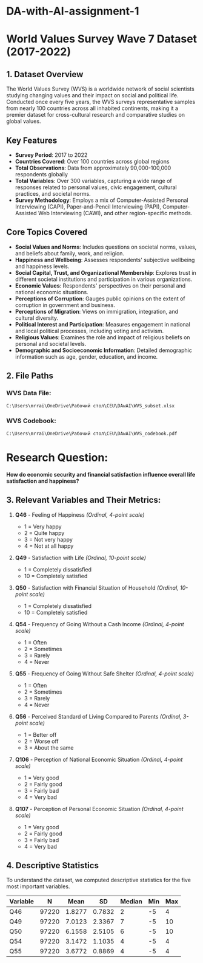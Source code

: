 # DA-with-AI-assignment-1
# World Values Survey Wave 7 Dataset (2017-2022)

## 1. Dataset Overview
The World Values Survey (WVS) is a worldwide network of social scientists studying changing values and their impact on social and political life. Conducted once every five years, the WVS surveys representative samples from nearly 100 countries across all inhabited continents, making it a premier dataset for cross-cultural research and comparative studies on global values.

## Key Features
- **Survey Period**: 2017 to 2022
- **Countries Covered**: Over 100 countries across global regions
- **Total Observations**: Data from approximately 90,000-100,000 respondents globally
- **Total Variables**: Over 300 variables, capturing a wide range of responses related to personal values, civic engagement, cultural practices, and societal norms.
- **Survey Methodology**: Employs a mix of Computer-Assisted Personal Interviewing (CAPI), Paper-and-Pencil Interviewing (PAPI), Computer-Assisted Web Interviewing (CAWI), and other region-specific methods.

## Core Topics Covered
- **Social Values and Norms**: Includes questions on societal norms, values, and beliefs about family, work, and religion.
- **Happiness and Wellbeing**: Assesses respondents' subjective wellbeing and happiness levels.
- **Social Capital, Trust, and Organizational Membership**: Explores trust in different societal institutions and participation in various organizations.
- **Economic Values**: Respondents' perspectives on their personal and national economic situations.
- **Perceptions of Corruption**: Gauges public opinions on the extent of corruption in government and business.
- **Perceptions of Migration**: Views on immigration, integration, and cultural diversity.
- **Political Interest and Participation**: Measures engagement in national and local political processes, including voting and activism.
- **Religious Values**: Examines the role and impact of religious beliefs on personal and societal levels.
- **Demographic and Socioeconomic Information**: Detailed demographic information such as age, gender, education, and income.

## 2. File Paths

### WVS Data File:
`C:\Users\mrrai\OneDrive\Рабочий стол\CEU\DAwAI\WVS_subset.xlsx`

### WVS Codebook:
`C:\Users\mrrai\OneDrive\Рабочий стол\CEU\DAwAI\WVS_codebook.pdf`

# **Research Question:**  
**How do economic security and financial satisfaction influence overall life satisfaction and happiness?**  

## **3. Relevant Variables and Their Metrics:**  

1. **Q46** - Feeling of Happiness *(Ordinal, 4-point scale)*  
   - 1 = Very happy  
   - 2 = Quite happy  
   - 3 = Not very happy  
   - 4 = Not at all happy  

2. **Q49** - Satisfaction with Life *(Ordinal, 10-point scale)*  
   - 1 = Completely dissatisfied  
   - 10 = Completely satisfied  

3. **Q50** - Satisfaction with Financial Situation of Household *(Ordinal, 10-point scale)*  
   - 1 = Completely dissatisfied  
   - 10 = Completely satisfied  

4. **Q54** - Frequency of Going Without a Cash Income *(Ordinal, 4-point scale)*  
   - 1 = Often  
   - 2 = Sometimes  
   - 3 = Rarely  
   - 4 = Never  

5. **Q55** - Frequency of Going Without Safe Shelter *(Ordinal, 4-point scale)*  
   - 1 = Often  
   - 2 = Sometimes  
   - 3 = Rarely  
   - 4 = Never  

6. **Q56** - Perceived Standard of Living Compared to Parents *(Ordinal, 3-point scale)*  
   - 1 = Better off  
   - 2 = Worse off  
   - 3 = About the same  

7. **Q106** - Perception of National Economic Situation *(Ordinal, 4-point scale)*  
   - 1 = Very good  
   - 2 = Fairly good  
   - 3 = Fairly bad  
   - 4 = Very bad  

8. **Q107** - Perception of Personal Economic Situation *(Ordinal, 4-point scale)*  
   - 1 = Very good  
   - 2 = Fairly good  
   - 3 = Fairly bad  
   - 4 = Very bad  

## 4. Descriptive Statistics
To understand the dataset, we computed descriptive statistics for the five most important variables.

| Variable | N     | Mean    | SD      | Median | Min  | Max  |
|----------|-------|---------|---------|--------|------|------|
| Q46      | 97220 | 1.8277  | 0.7832  | 2      | -5   | 4    |
| Q49      | 97220 | 7.0123  | 2.3367  | 7      | -5   | 10   |
| Q50      | 97220 | 6.1558  | 2.5105  | 6      | -5   | 10   |
| Q54      | 97220 | 3.1472  | 1.1035  | 4      | -5   | 4    |
| Q55      | 97220 | 3.6772  | 0.8869  | 4      | -5   | 4    |
